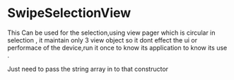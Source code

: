 # SwipeSelectionView

This Can be used for the selection,using view pager which is circular in selection , it maintain only 3 view 
object so it dont effect  the ui or performace of the device,run it once to know its application to know its use .

Just need to pass the string array  in to that constructor


